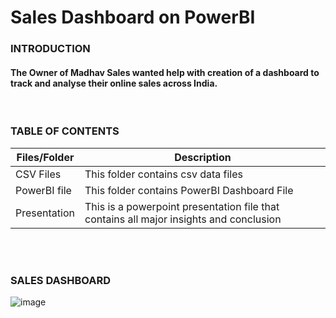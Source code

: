# Sales Dashboard on PowerBI

### **INTRODUCTION**

#### The Owner of Madhav Sales wanted help with creation of a dashboard to track and analyse their online sales across India.


<br />

### **TABLE OF CONTENTS**

| Files/Folder | Description |
| -----------  | ----------- |
| CSV Files       | This folder contains csv data files          |
| PowerBI file | This folder contains PowerBI Dashboard File   |
| Presentation | This is a powerpoint presentation file that contains all major insights and conclusion |


<br />

<br />
 
### **SALES DASHBOARD**

 ![image](https://github.com/Rushikesh-Kharat/Sales-Dashboard-on-PowerBI/assets/99657888/726513bc-1c40-48cd-9e45-aeadfa387643)
